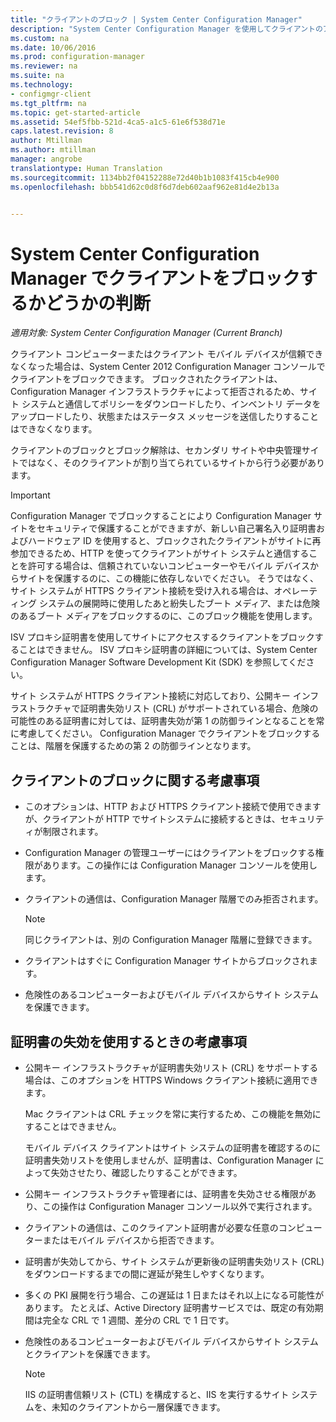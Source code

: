 ```yaml
---
title: "クライアントのブロック | System Center Configuration Manager"
description: "System Center Configuration Manager を使用してクライアントのアクセスをブロックし、システムのセキュリティを確保します。"
ms.custom: na
ms.date: 10/06/2016
ms.prod: configuration-manager
ms.reviewer: na
ms.suite: na
ms.technology:
- configmgr-client
ms.tgt_pltfrm: na
ms.topic: get-started-article
ms.assetid: 54ef5fbb-521d-4ca5-a1c5-61e6f538d71e
caps.latest.revision: 8
author: Mtillman
ms.author: mtillman
manager: angrobe
translationtype: Human Translation
ms.sourcegitcommit: 1134bb2f04152288e72d40b1b1083f415cb4e900
ms.openlocfilehash: bbb541d62c0d8f6d7deb602aaf962e81d4e2b13a


---
```

# <a name="determine-whether-to-block-clients-in-system-center-configuration-manager"></a>System Center Configuration Manager でクライアントをブロックするかどうかの判断

*適用対象: System Center Configuration Manager (Current Branch)*

クライアント コンピューターまたはクライアント モバイル デバイスが信頼できなくなった場合は、System Center 2012 Configuration Manager コンソールでクライアントをブロックできます。 ブロックされたクライアントは、Configuration Manager インフラストラクチャによって拒否されるため、サイト システムと通信してポリシーをダウンロードしたり、インベントリ データをアップロードしたり、状態またはステータス メッセージを送信したりすることはできなくなります。  

 クライアントのブロックとブロック解除は、セカンダリ サイトや中央管理サイトではなく、そのクライアントが割り当てられているサイトから行う必要があります。  

> [!IMPORTANT]  
>  Configuration Manager でブロックすることにより Configuration Manager サイトをセキュリティで保護することができますが、新しい自己署名入り証明書およびハードウェア ID を使用すると、ブロックされたクライアントがサイトに再参加できるため、HTTP を使ってクライアントがサイト システムと通信することを許可する場合は、信頼されていないコンピューターやモバイル デバイスからサイトを保護するのに、この機能に依存しないでください。 そうではなく、サイト システムが HTTPS クライアント接続を受け入れる場合は、オペレーティング システムの展開時に使用したあと紛失したブート メディア、または危険のあるブート メディアをブロックするのに、このブロック機能を使用します。  

 ISV プロキシ証明書を使用してサイトにアクセスするクライアントをブロックすることはできません。 ISV プロキシ証明書の詳細については、System Center Configuration Manager Software Development Kit (SDK) を参照してください。  

 サイト システムが HTTPS クライアント接続に対応しており、公開キー インフラストラクチャで証明書失効リスト (CRL) がサポートされている場合、危険の可能性のある証明書に対しては、証明書失効が第 1 の防御ラインとなることを常に考慮してください。 Configuration Manager でクライアントをブロックすることは、階層を保護するための第 2 の防御ラインとなります。  

##  <a name="a-namebkmkblockvscrla-considerations-for-blocking-clients"></a><a name="BKMK_Block_vs_CRL"></a> クライアントのブロックに関する考慮事項  

-   このオプションは、HTTP および HTTPS クライアント接続で使用できますが、クライアントが HTTP でサイトシステムに接続するときは、セキュリティが制限されます。  

-   Configuration Manager の管理ユーザーにはクライアントをブロックする権限があります。この操作には Configuration Manager コンソールを使用します。  

-   クライアントの通信は、Configuration Manager 階層でのみ拒否されます。  

    > [!NOTE]  
    >  同じクライアントは、別の Configuration Manager 階層に登録できます。  

-   クライアントはすぐに Configuration Manager サイトからブロックされます。  

-   危険性のあるコンピューターおよびモバイル デバイスからサイト システムを保護できます。  

## <a name="considerations-for-using-certificate-revocation"></a>証明書の失効を使用するときの考慮事項  

-   公開キー インフラストラクチャが証明書失効リスト (CRL) をサポートする場合は、このオプションを HTTPS Windows クライアント接続に適用できます。  

     Mac クライアントは CRL チェックを常に実行するため、この機能を無効にすることはできません。  

     モバイル デバイス クライアントはサイト システムの証明書を確認するのに証明書失効リストを使用しませんが、証明書は、Configuration Manager によって失効させたり、確認したりすることができます。  

-   公開キー インフラストラクチャ管理者には、証明書を失効させる権限があり、この操作は Configuration Manager コンソール以外で実行されます。  

-   クライアントの通信は、このクライアント証明書が必要な任意のコンピューターまたはモバイル デバイスから拒否できます。  

-   証明書が失効してから、サイト システムが更新後の証明書失効リスト (CRL) をダウンロードするまでの間に遅延が発生しやすくなります。  

-   多くの PKI 展開を行う場合、この遅延は 1 日またはそれ以上になる可能性があります。 たとえば、Active Directory 証明書サービスでは、既定の有効期間は完全な CRL で 1 週間、差分の CRL で 1 日です。  

-   危険性のあるコンピューターおよびモバイル デバイスからサイト システムとクライアントを保護できます。  

    > [!NOTE]  
    >  IIS の証明書信頼リスト (CTL) を構成すると、IIS を実行するサイト システムを、未知のクライアントから一層保護できます。  



<!--HONumber=Nov16_HO1-->


